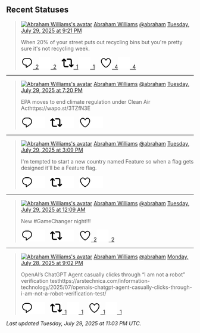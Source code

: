 ## Recent Statuses

> <a href="https://indieweb.social/@abraham"><img alt="Abraham Williams's avatar" src="https://cdn.masto.host/indiewebsocial/accounts/avatars/109/292/540/382/343/163/original/d00f2e03ce9c85b1.jpg" height="24" width="24" ></a> [Abraham Williams](https://indieweb.social/@abraham) [@abraham](https://indieweb.social/@abraham) [Tuesday, July 29, 2025 at 9:21 PM](https://indieweb.social/@abraham/114938613640171097)
>
> When 20% of your street puts out recycling bins but you&#39;re pretty sure it&#39;s not recycling week.
>
> [![Reply](./images/reply_light.svg#gh-light-mode-only "Reply")&ensp;2](https://indieweb.social/@abraham/114938613640171097#gh-light-mode-only)[![Reply](./images/reply.svg#gh-dark-mode-only "Reply")&ensp;2](https://indieweb.social/@abraham/114938613640171097#gh-dark-mode-only)&emsp;[![Boost](./images/retweet_light.svg#gh-light-mode-only "Boost")&ensp;1](https://indieweb.social/@abraham/114938613640171097#gh-light-mode-only)[![Boost](./images/retweet.svg#gh-dark-mode-only "Boost")&ensp;1](https://indieweb.social/@abraham/114938613640171097#gh-dark-mode-only)&emsp;[![Favorite](./images/like_light.svg#gh-light-mode-only "Favorite")&ensp;4](https://indieweb.social/@abraham/114938613640171097#gh-light-mode-only)[![Favorite](./images/like.svg#gh-dark-mode-only "Favorite")&ensp;4](https://indieweb.social/@abraham/114938613640171097#gh-dark-mode-only)


---

> <a href="https://indieweb.social/@abraham"><img alt="Abraham Williams's avatar" src="https://cdn.masto.host/indiewebsocial/accounts/avatars/109/292/540/382/343/163/original/d00f2e03ce9c85b1.jpg" height="24" width="24" ></a> [Abraham Williams](https://indieweb.social/@abraham) [@abraham](https://indieweb.social/@abraham) [Tuesday, July 29, 2025 at 7:20 PM](https://indieweb.social/@abraham/114938138835381062)
>
> EPA moves to end climate regulation under Clean Air Acthttps://wapo.st/3TZfN3E
>
> [![Reply](./images/reply_light.svg#gh-light-mode-only "Reply")](https://indieweb.social/@abraham/114938138835381062#gh-light-mode-only)[![Reply](./images/reply.svg#gh-dark-mode-only "Reply")](https://indieweb.social/@abraham/114938138835381062#gh-dark-mode-only)&emsp;[![Boost](./images/retweet_light.svg#gh-light-mode-only "Boost")](https://indieweb.social/@abraham/114938138835381062#gh-light-mode-only)[![Boost](./images/retweet.svg#gh-dark-mode-only "Boost")](https://indieweb.social/@abraham/114938138835381062#gh-dark-mode-only)&emsp;[![Favorite](./images/like_light.svg#gh-light-mode-only "Favorite")](https://indieweb.social/@abraham/114938138835381062#gh-light-mode-only)[![Favorite](./images/like.svg#gh-dark-mode-only "Favorite")](https://indieweb.social/@abraham/114938138835381062#gh-dark-mode-only)


---

> <a href="https://indieweb.social/@abraham"><img alt="Abraham Williams's avatar" src="https://cdn.masto.host/indiewebsocial/accounts/avatars/109/292/540/382/343/163/original/d00f2e03ce9c85b1.jpg" height="24" width="24" ></a> [Abraham Williams](https://indieweb.social/@abraham) [@abraham](https://indieweb.social/@abraham) [Tuesday, July 29, 2025 at 3:09 PM](https://indieweb.social/@abraham/114937152518631742)
>
> I&#39;m tempted to start a new country named Feature so when a flag gets designed it&#39;ll be a Feature flag.
>
> [![Reply](./images/reply_light.svg#gh-light-mode-only "Reply")](https://indieweb.social/@abraham/114937152518631742#gh-light-mode-only)[![Reply](./images/reply.svg#gh-dark-mode-only "Reply")](https://indieweb.social/@abraham/114937152518631742#gh-dark-mode-only)&emsp;[![Boost](./images/retweet_light.svg#gh-light-mode-only "Boost")](https://indieweb.social/@abraham/114937152518631742#gh-light-mode-only)[![Boost](./images/retweet.svg#gh-dark-mode-only "Boost")](https://indieweb.social/@abraham/114937152518631742#gh-dark-mode-only)&emsp;[![Favorite](./images/like_light.svg#gh-light-mode-only "Favorite")](https://indieweb.social/@abraham/114937152518631742#gh-light-mode-only)[![Favorite](./images/like.svg#gh-dark-mode-only "Favorite")](https://indieweb.social/@abraham/114937152518631742#gh-dark-mode-only)


---

> <a href="https://indieweb.social/@abraham"><img alt="Abraham Williams's avatar" src="https://cdn.masto.host/indiewebsocial/accounts/avatars/109/292/540/382/343/163/original/d00f2e03ce9c85b1.jpg" height="24" width="24" ></a> [Abraham Williams](https://indieweb.social/@abraham) [@abraham](https://indieweb.social/@abraham) [Tuesday, July 29, 2025 at 12:09 AM](https://indieweb.social/@abraham/114933613568816763)
>
> New #GameChanger night!!!
>
> [![Reply](./images/reply_light.svg#gh-light-mode-only "Reply")](https://indieweb.social/@abraham/114933613568816763#gh-light-mode-only)[![Reply](./images/reply.svg#gh-dark-mode-only "Reply")](https://indieweb.social/@abraham/114933613568816763#gh-dark-mode-only)&emsp;[![Boost](./images/retweet_light.svg#gh-light-mode-only "Boost")](https://indieweb.social/@abraham/114933613568816763#gh-light-mode-only)[![Boost](./images/retweet.svg#gh-dark-mode-only "Boost")](https://indieweb.social/@abraham/114933613568816763#gh-dark-mode-only)&emsp;[![Favorite](./images/like_light.svg#gh-light-mode-only "Favorite")&ensp;2](https://indieweb.social/@abraham/114933613568816763#gh-light-mode-only)[![Favorite](./images/like.svg#gh-dark-mode-only "Favorite")&ensp;2](https://indieweb.social/@abraham/114933613568816763#gh-dark-mode-only)


---

> <a href="https://indieweb.social/@abraham"><img alt="Abraham Williams's avatar" src="https://cdn.masto.host/indiewebsocial/accounts/avatars/109/292/540/382/343/163/original/d00f2e03ce9c85b1.jpg" height="24" width="24" ></a> [Abraham Williams](https://indieweb.social/@abraham) [@abraham](https://indieweb.social/@abraham) [Monday, July 28, 2025 at 9:02 PM](https://indieweb.social/@abraham/114932879464867421)
>
> OpenAI’s ChatGPT Agent casually clicks through “I am not a robot” verification testhttps://arstechnica.com/information-technology/2025/07/openais-chatgpt-agent-casually-clicks-through-i-am-not-a-robot-verification-test/
>
> [![Reply](./images/reply_light.svg#gh-light-mode-only "Reply")](https://indieweb.social/@abraham/114932879464867421#gh-light-mode-only)[![Reply](./images/reply.svg#gh-dark-mode-only "Reply")](https://indieweb.social/@abraham/114932879464867421#gh-dark-mode-only)&emsp;[![Boost](./images/retweet_light.svg#gh-light-mode-only "Boost")&ensp;1](https://indieweb.social/@abraham/114932879464867421#gh-light-mode-only)[![Boost](./images/retweet.svg#gh-dark-mode-only "Boost")&ensp;1](https://indieweb.social/@abraham/114932879464867421#gh-dark-mode-only)&emsp;[![Favorite](./images/like_light.svg#gh-light-mode-only "Favorite")&ensp;1](https://indieweb.social/@abraham/114932879464867421#gh-light-mode-only)[![Favorite](./images/like.svg#gh-dark-mode-only "Favorite")&ensp;1](https://indieweb.social/@abraham/114932879464867421#gh-dark-mode-only)


_Last updated Tuesday, July 29, 2025 at 11:03 PM UTC._
